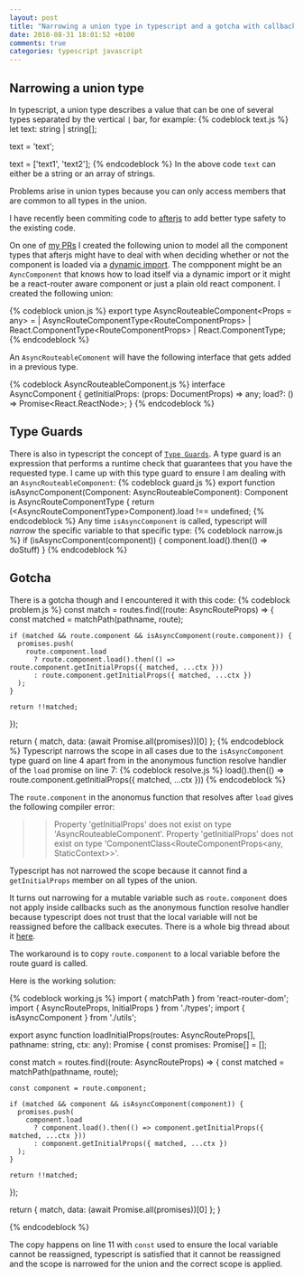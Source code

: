 ```yaml
---
layout: post
title: "Narrowing a union type in typescript and a gotcha with callbacks"
date: 2018-08-31 18:01:52 +0100
comments: true
categories: typescript javascript
---
```

## Narrowing a union type
In typescript, a union type describes a value that can be one of several types separated by the vertical `|` bar, for example:
{% codeblock text.js %}
let text: string | string[];

text = 'text';

text = ['text1', 'text2'];
{% endcodeblock %}
In the above code `text` can either be a string or an array of strings.

Problems arise in union types because you can only access members that are common to all types in the union.

I have recently been commiting code to [afterjs](https://github.com/jaredpalmer/after.js) to add better type safety to the existing code.

On one of [my PRs](https://github.com/jaredpalmer/after.js/pull/166) I created the following union to model all the component types that afterjs might have to deal with when deciding whether or not the component is loaded via a [dynamic import](https://webpack.js.org/guides/code-splitting/).  The compponent might be an `AyncComponent` that knows how to load itself via a dynamic import or it might be a react-router aware component or just a plain old react component.  I created the following union:

{% codeblock union.js %}
export type AsyncRouteableComponent<Props = any> =
  | AsyncRouteComponentType<RouteComponentProps<Props>>
  | React.ComponentType<RouteComponentProps<Props>>
  | React.ComponentType<Props>;
{% endcodeblock %}

An `AsyncRouteableComonent` will have the following interface that gets added in a previous type.

{% codeblock AsyncRouteableComponent.js %}
interface AsyncComponent {
  getInitialProps: (props: DocumentProps) => any;
  load?: () => Promise<React.ReactNode>;
}
{% endcodeblock %}

## Type Guards
There is also in typescript the concept of <a href="https://medium.com/@OlegVaraksin/narrow-interfaces-in-typescript-5dadbce7b463" target="_blank">`Type Guards`</a>.  A type guard is an expression that performs a runtime check that guarantees that you have the requested type.  I came up with this type guard to ensure I am dealing with an `AsyncRouteableComponent`:
{% codeblock guard.js %}
export function isAsyncComponent(Component: AsyncRouteableComponent): Component is AsyncRouteComponentType<any> {
  return (<AsyncRouteComponentType<any>>Component).load !== undefined;
{% endcodeblock %}
Any time `isAsyncComponent` is called, typescript will *narrow* the specific variable to that specific type:
{% codeblock narrow.js %}
if (isAsyncComponent(component)) {
    component.load().then(() => doStuff)
}
{% endcodeblock %}
## Gotcha
There is a gotcha though and I encountered it with this code:
{% codeblock problem.js %}
  const match = routes.find((route: AsyncRouteProps) => {
    const matched = matchPath(pathname, route);

    if (matched && route.component && isAsyncComponent(route.component)) {
      promises.push(
        route.component.load
          ? route.component.load().then(() => route.component.getInitialProps({ matched, ...ctx }))
          : route.component.getInitialProps({ matched, ...ctx })
      );
    }

    return !!matched;
  });

  return {
    match,
    data: (await Promise.all(promises))[0]
  };
{% endcodeblock %}
Typescript narrows the scope in all cases due to the `isAsyncComponent` type guard on line 4 apart from in the anonymous function resolve handler of the `load` promise on line 7:
{% codeblock resolve.js %}
load().then(() => route.component.getInitialProps({ matched, ...ctx }))
{% endcodeblock %}

The `route.component` in the anonomus function that resolves after `load` gives  the following compiler error:

>> Property 'getInitialProps' does not exist on type 'AsyncRouteableComponent<any>'.
>>  Property 'getInitialProps' does not exist on type 'ComponentClass<RouteComponentProps<any, StaticContext>>'.

Typescript has not narrowed the scope because it cannot find a `getInitialProps` member on all types of the union.

It turns out narrowing for a mutable variable such as `route.component` does not apply inside callbacks such as the anonymous function resolve handler because typescript does not trust that the local variable will not be reassigned before the callback executes.  There is a whole big thread about it [here](https://github.com/Microsoft/TypeScript/issues/7662). 

The workaround is to copy `route.component` to a local variable before the route guard is called.

Here is the working solution:

{% codeblock working.js %}
import { matchPath } from 'react-router-dom';
import { AsyncRouteProps, InitialProps } from './types';
import { isAsyncComponent } from './utils';

export async function loadInitialProps(routes: AsyncRouteProps[], pathname: string, ctx: any): Promise<InitialProps> {
  const promises: Promise<any>[] = [];

  const match = routes.find((route: AsyncRouteProps) => {
    const matched = matchPath(pathname, route);

    const component = route.component;

    if (matched && component && isAsyncComponent(component)) {
      promises.push(
        component.load
          ? component.load().then(() => component.getInitialProps({ matched, ...ctx }))
          : component.getInitialProps({ matched, ...ctx })
      );
    }

    return !!matched;
  });

  return {
    match,
    data: (await Promise.all(promises))[0]
  };
}

{% endcodeblock %}

The copy happens on line 11 with `const` used to ensure the local variable cannot be reassigned, typescript is satisfied that it cannot be reassigned and the scope is narrowed for the union and the correct scope is applied.
